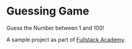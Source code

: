 # Guessing Game

Guess the Number between 1 and 100!

A sample project as part of [Fullstack Academy](https://github.com/FullstackAcademy/).

